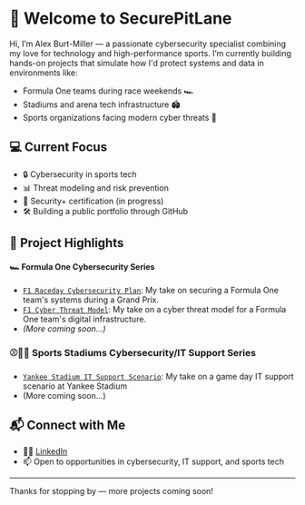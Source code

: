 # 🏁 Welcome to SecurePitLane

Hi, I’m Alex Burt-Miller — a passionate cybersecurity specialist combining my love for technology and high-performance sports. I’m currently building hands-on projects that simulate how I'd protect systems and data in environments like:

- Formula One teams during race weekends 🏎️
- Stadiums and arena tech infrastructure 🏟️
- Sports organizations facing modern cyber threats 🔐

## 💻 Current Focus

- 🔒 Cybersecurity in sports tech
- 📊 Threat modeling and risk prevention
- 🧪 Security+ certification (in progress)
- 🛠️ Building a public portfolio through GitHub

## 🧠 Project Highlights
#### 🏎️ Formula One Cybersecurity Series

- [`F1 Raceday Cybersecurity Plan`](https://github.com/SecurePitLane/F1-Raceday-Cybersecurity-Plan): My take on securing a Formula One team's systems during a Grand Prix.
- [`F1 Cyber Threat Model`](https://github.com/SecurePitLane/f1-cyber-threat-model): My take on a cyber threat model for a Formula One team's digital infrastructure.
- *(More coming soon...)*

### ⚾️🏀🏈 Sports Stadiums Cybersecurity/IT Support Series
- [`Yankee Stadium IT Support Scenario`](https://github.com/SecurePitLane/Yankee-Stadium-IT-Support-Scenario): My take on a game day IT support scenario at Yankee Stadium
- (More coming soon...)

## 📬 Connect with Me

- 🧑‍💼 [LinkedIn](https://www.linkedin.com/in/alex-burt-miller/)
- 📫 Open to opportunities in cybersecurity, IT support, and sports tech

---

Thanks for stopping by — more projects coming soon!

<!--
**SecurePitLane/SecurePitLane** is a ✨ _special_ ✨ repository because its `README.md` (this file) appears on your GitHub profile.

Here are some ideas to get you started:

- 🔭 I’m currently working on ...
- 🌱 I’m currently learning ...
- 👯 I’m looking to collaborate on ...
- 🤔 I’m looking for help with ...
- 💬 Ask me about ...
- 📫 How to reach me: ...
- 😄 Pronouns: ...
- ⚡ Fun fact: ..
-->

